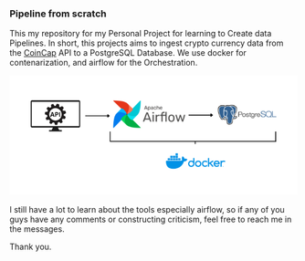 ### Pipeline from scratch

This my repository for my Personal Project for learning to Create data Pipelines. In short, this projects aims to ingest crypto currency data from the <a href="https://docs.coincap.io/">CoinCap</a> API to a PostgreSQL Database. We use docker for contenarization, and airflow for the Orchestration.

<img src="assets/pipelineOverview.png"></img>

I still have a lot to learn about the tools especially airflow, so if any of you guys have any comments or constructing criticism, feel free to reach me in the messages.

Thank you.
